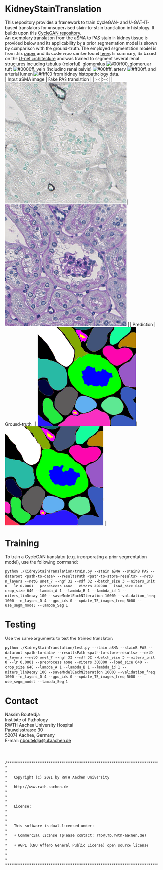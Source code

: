# KidneyStainTranslation
This repository provides a framework to train CycleGAN- and U-GAT-IT-based translators for unsupervised stain-to-stain translation in histology. It builds upon this [CycleGAN repository](https://github.com/junyanz/pytorch-CycleGAN-and-pix2pix). <br>
An exemplary translation from the aSMA to PAS stain in kidney tissue is provided below and its applicability by a prior segmentation model is shown by comparison with the ground-truth. The employed segmentation model is from this [paper](https://jasn.asnjournals.org/content/32/1/52.abstract) and its code repo can be found [here](https://github.com/NBouteldja/KidneySegmentation_Histology). In summary, its based on the [U-net architecture](https://arxiv.org/pdf/1505.04597.pdf) and was trained to segment several renal structures including tubulus (colorful), glomerulus ![#00ff00](https://via.placeholder.com/15/00ff00/000000?text=+), glomerular tuft ![#0000ff](https://via.placeholder.com/15/0000ff/000000?text=+), vein (including renal pelvis) ![#00ffff](https://via.placeholder.com/15/00ffff/000000?text=+), artery ![#ff00ff](https://via.placeholder.com/15/ff00ff/000000?text=+), and arterial lumen ![#ffff00](https://via.placeholder.com/15/ffff00/000000?text=+) from kidney histopathology data.
<br>
| Input aSMA image | Fake PAS translation |
|:--:|:--:|
| <img src="https://github.com/NBouteldja/KidneyStainTranslation/blob/main/exemplaryResults/aSMA_image.png?raw=true" width="400">| <img src="https://github.com/NBouteldja/KidneyStainTranslation/blob/main/exemplaryResults/fakePAS_translation.png?raw=true" width="400"> |
| Prediction | Ground-truth |
| <img src="https://github.com/NBouteldja/KidneyStainTranslation/blob/main/exemplaryResults/prediction.png?raw=true" width="324">| <img src="https://github.com/NBouteldja/KidneyStainTranslation/blob/main/exemplaryResults/groundtruth.png?raw=true" width="324"> |

# Training
To train a CycleGAN translator (e.g. incorporating a prior segmentation model), use the following command:
```
python ./KidneyStainTranslation/train.py --stain aSMA --stainB PAS --dataroot <path-to-data> --resultsPath <path-to-store-results> --netD n_layers --netG unet_7 --ngf 32 --ndf 32 --batch_size 3 --niters_init 0 --lr 0.0001 --preprocess none --niters 300000 --load_size 640 --crop_size 640 --lambda_A 1 --lambda_B 1 --lambda_id 1 --niters_linDecay 100 --saveModelEachNIteration 10000 --validation_freq 1000 --n_layers_D 4 --gpu_ids 0 --update_TB_images_freq 5000 --use_segm_model --lambda_Seg 1
```

# Testing
Use the same arguments to test the trained translator:
```
python ./KidneyStainTranslation/test.py --stain aSMA --stainB PAS --dataroot <path-to-data> --resultsPath <path-to-store-results> --netD n_layers --netG unet_7 --ngf 32 --ndf 32 --batch_size 3 --niters_init 0 --lr 0.0001 --preprocess none --niters 300000 --load_size 640 --crop_size 640 --lambda_A 1 --lambda_B 1 --lambda_id 1 --niters_linDecay 100 --saveModelEachNIteration 10000 --validation_freq 1000 --n_layers_D 4 --gpu_ids 0 --update_TB_images_freq 5000 --use_segm_model --lambda_Seg 1
```

# Contact
Nassim Bouteldja<br>
Institute of Pathology<br>
RWTH Aachen University Hospital<br>
Pauwelsstrasse 30<br>
52074 Aachen, Germany<br>
E-mail: 	nbouteldja@ukaachen.de<br>
<br>

#
    /**************************************************************************
    *                                                                         *
    *   Copyright (C) 2021 by RWTH Aachen University                          *
    *   http://www.rwth-aachen.de                                             *
    *                                                                         *
    *   License:                                                              *
    *                                                                         *
    *   This software is dual-licensed under:                                 *
    *   • Commercial license (please contact: lfb@lfb.rwth-aachen.de)         *
    *   • AGPL (GNU Affero General Public License) open source license        *
    *                                                                         *
    ***************************************************************************/     
